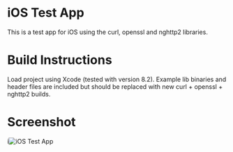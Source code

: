 # iOS Test App
This is a test app for iOS using the curl, openssl and nghttp2 libraries.

# Build Instructions

Load project using Xcode (tested with version 8.2). Example lib binaries
and header files are included but should be replaced with new curl + openssl +
nghttp2 builds. 

# Screenshot

i![iOS Test App](https://raw.githubusercontent.com/jasonacox/Build-OpenSSL-cURL/master/examples/iOS%20Test%20App/screenshot.png)

